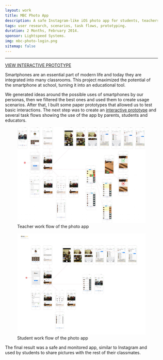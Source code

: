 ```yaml
---
layout: work
title: MBC Photo App
description: A safe Instagram-like iOS photo app for students, teachers and parents that allows collaboration in the classroom.
tags: user research, scenarios, task flows, prototyping.
duration: 2 Months, February 2014.
sponsor: Lightspeed Systems.
img: mbc-photo-login.png
sitemap: false
---
```

<hr>
<a href="/work/projects/protos/photoapp_proto-student_v2.pdf" class="button">VIEW INTERACTIVE PROTOTYPE</a>

Smartphones are an essential part of modern life and today they are integrated into many classrooms. This project maximized the potential of the smartphone at school, turning it into an educational tool.

We generated ideas around the possible uses of smartphones by our personas, then we filtered the best ones and used them to create usage scenarios. After that, I built some paper prototypes that allowed us to test basic interactions. The next step was to create an <a href="/work/projects/protos/photoapp_proto-student_v2.pdf">interactive prototype</a> and several task flows showing the use of the app by parents, students and educators.

<figure><a href="/images/photoapp-flow.jpg"><img src="/images/photoapp-flow-small.jpg" alt="teacher work flow of the photo app"></a><figcaption>Teacher work flow of the photo app</figcaption></figure>


<figure><a href="/images/photoapp_flow-student.png"><img src="/images/photoapp_flow-student.jpg" alt="student work flow of the photo app"></a><figcaption>Student work flow of the photo app</figcaption></figure>

The final result was a safe and monitored app, similar to Instagram and used by students to share pictures with the rest of their classmates.
